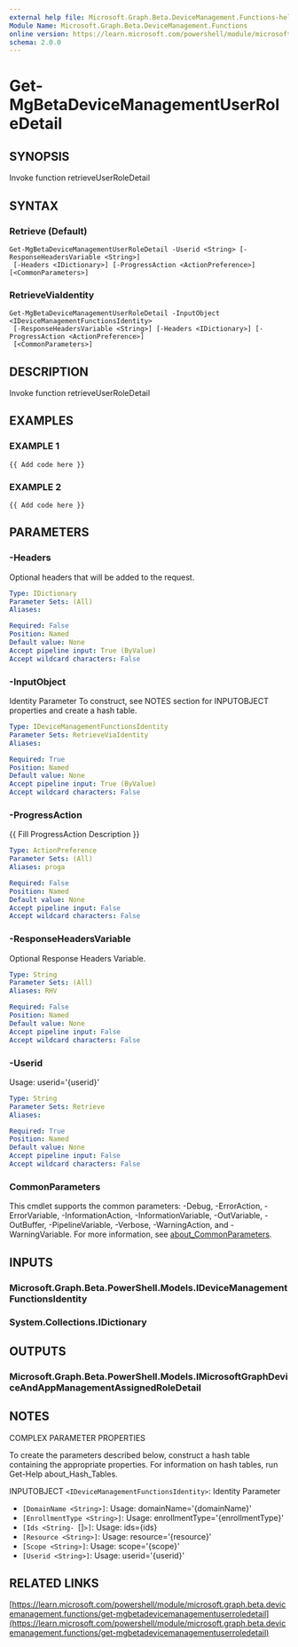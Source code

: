```yaml
---
external help file: Microsoft.Graph.Beta.DeviceManagement.Functions-help.xml
Module Name: Microsoft.Graph.Beta.DeviceManagement.Functions
online version: https://learn.microsoft.com/powershell/module/microsoft.graph.beta.devicemanagement.functions/get-mgbetadevicemanagementuserroledetail
schema: 2.0.0
---
```


# Get-MgBetaDeviceManagementUserRoleDetail

## SYNOPSIS
Invoke function retrieveUserRoleDetail

## SYNTAX

### Retrieve (Default)
```
Get-MgBetaDeviceManagementUserRoleDetail -Userid <String> [-ResponseHeadersVariable <String>]
 [-Headers <IDictionary>] [-ProgressAction <ActionPreference>] [<CommonParameters>]
```

### RetrieveViaIdentity
```
Get-MgBetaDeviceManagementUserRoleDetail -InputObject <IDeviceManagementFunctionsIdentity>
 [-ResponseHeadersVariable <String>] [-Headers <IDictionary>] [-ProgressAction <ActionPreference>]
 [<CommonParameters>]
```

## DESCRIPTION
Invoke function retrieveUserRoleDetail

## EXAMPLES

### EXAMPLE 1
```
{{ Add code here }}
```

### EXAMPLE 2
```
{{ Add code here }}
```

## PARAMETERS

### -Headers
Optional headers that will be added to the request.

```yaml
Type: IDictionary
Parameter Sets: (All)
Aliases:

Required: False
Position: Named
Default value: None
Accept pipeline input: True (ByValue)
Accept wildcard characters: False
```

### -InputObject
Identity Parameter
To construct, see NOTES section for INPUTOBJECT properties and create a hash table.

```yaml
Type: IDeviceManagementFunctionsIdentity
Parameter Sets: RetrieveViaIdentity
Aliases:

Required: True
Position: Named
Default value: None
Accept pipeline input: True (ByValue)
Accept wildcard characters: False
```

### -ProgressAction
{{ Fill ProgressAction Description }}

```yaml
Type: ActionPreference
Parameter Sets: (All)
Aliases: proga

Required: False
Position: Named
Default value: None
Accept pipeline input: False
Accept wildcard characters: False
```

### -ResponseHeadersVariable
Optional Response Headers Variable.

```yaml
Type: String
Parameter Sets: (All)
Aliases: RHV

Required: False
Position: Named
Default value: None
Accept pipeline input: False
Accept wildcard characters: False
```

### -Userid
Usage: userid='{userid}'

```yaml
Type: String
Parameter Sets: Retrieve
Aliases:

Required: True
Position: Named
Default value: None
Accept pipeline input: False
Accept wildcard characters: False
```

### CommonParameters
This cmdlet supports the common parameters: -Debug, -ErrorAction, -ErrorVariable, -InformationAction, -InformationVariable, -OutVariable, -OutBuffer, -PipelineVariable, -Verbose, -WarningAction, and -WarningVariable. For more information, see [about_CommonParameters](http://go.microsoft.com/fwlink/?LinkID=113216).

## INPUTS

### Microsoft.Graph.Beta.PowerShell.Models.IDeviceManagementFunctionsIdentity
### System.Collections.IDictionary
## OUTPUTS

### Microsoft.Graph.Beta.PowerShell.Models.IMicrosoftGraphDeviceAndAppManagementAssignedRoleDetail
## NOTES
COMPLEX PARAMETER PROPERTIES

To create the parameters described below, construct a hash table containing the appropriate properties.
For information on hash tables, run Get-Help about_Hash_Tables.

INPUTOBJECT `<IDeviceManagementFunctionsIdentity>`: Identity Parameter
  - `[DomainName <String>]`: Usage: domainName='{domainName}'
  - `[EnrollmentType <String>]`: Usage: enrollmentType='{enrollmentType}'
  - `[Ids <String- `[]`>]`: Usage: ids={ids}
  - `[Resource <String>]`: Usage: resource='{resource}'
  - `[Scope <String>]`: Usage: scope='{scope}'
  - `[Userid <String>]`: Usage: userid='{userid}'

## RELATED LINKS

[https://learn.microsoft.com/powershell/module/microsoft.graph.beta.devicemanagement.functions/get-mgbetadevicemanagementuserroledetail](https://learn.microsoft.com/powershell/module/microsoft.graph.beta.devicemanagement.functions/get-mgbetadevicemanagementuserroledetail)
























